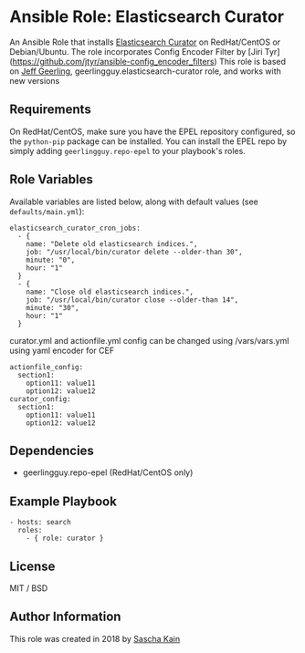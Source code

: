 # Ansible Role: Elasticsearch Curator

An Ansible Role that installs [Elasticsearch Curator](https://github.com/elasticsearch/curator) on RedHat/CentOS or Debian/Ubuntu.
The role incorporates Config Encoder Filter by [Jiri Tyr] (https://github.com/jtyr/ansible-config_encoder_filters)
This role is based on [Jeff Geerling](https://www.jeffgeerling.com/), geerlingguy.elasticsearch-curator role, and works with new versions

## Requirements

On RedHat/CentOS, make sure you have the EPEL repository configured, so the `python-pip` package can be installed. You can install the EPEL repo by simply adding `geerlingguy.repo-epel` to your playbook's roles.

## Role Variables

Available variables are listed below, along with default values (see `defaults/main.yml`):

    elasticsearch_curator_cron_jobs:
      - {
        name: "Delete old elasticsearch indices.",
        job: "/usr/local/bin/curator delete --older-than 30",
        minute: "0",
        hour: "1"
      }
      - {
        name: "Close old elasticsearch indices.",
        job: "/usr/local/bin/curator close --older-than 14",
        minute: "30",
        hour: "1"
      }

curator.yml and actionfile.yml config can be changed using /vars/vars.yml using yaml encoder for CEF


	actionfile_config:
	  section1:
	    option11: value11
	    option12: value12
	curator_config:
	  section1:
	    option11: value11
	    option12: value12


## Dependencies

  - geerlingguy.repo-epel (RedHat/CentOS only)

## Example Playbook

    - hosts: search
      roles:
        - { role: curator }

## License

MIT / BSD

## Author Information

This role was created in 2018 by [Sascha Kain](www.google.com)

